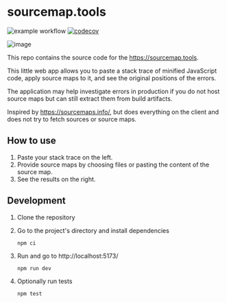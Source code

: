 # sourcemap.tools

![example workflow](https://github.com/rmuratov/sourcemap.tools/actions/workflows/node.js.yml/badge.svg)
[![codecov](https://codecov.io/github/rmuratov/sourcemap.tools/graph/badge.svg?token=S2D14Y7JTN)](https://codecov.io/github/rmuratov/sourcemap.tools)

![image](public/app-demo.jpeg)

This repo contains the source code for the https://sourcemap.tools.

This little web app allows you to paste a stack trace of minified JavaScript code, apply source maps to it, and see the original positions of the errors.

The application may help investigate errors in production if you do not host source maps but can still extract them from build artifacts.

Inspired by https://sourcemaps.info/, but does everything on the client and does not try to fetch sources or source maps.

## How to use

1. Paste your stack trace on the left.
2. Provide source maps by choosing files or pasting the content of the source map.
3. See the results on the right.

## Development

1. Clone the repository
2. Go to the project's directory and install dependencies

   ```shell
   npm ci
   ```

3. Run and go to http://localhost:5173/

   ```shell
   npm run dev
   ```

4. Optionally run tests

   ```shell
   npm test
   ```
